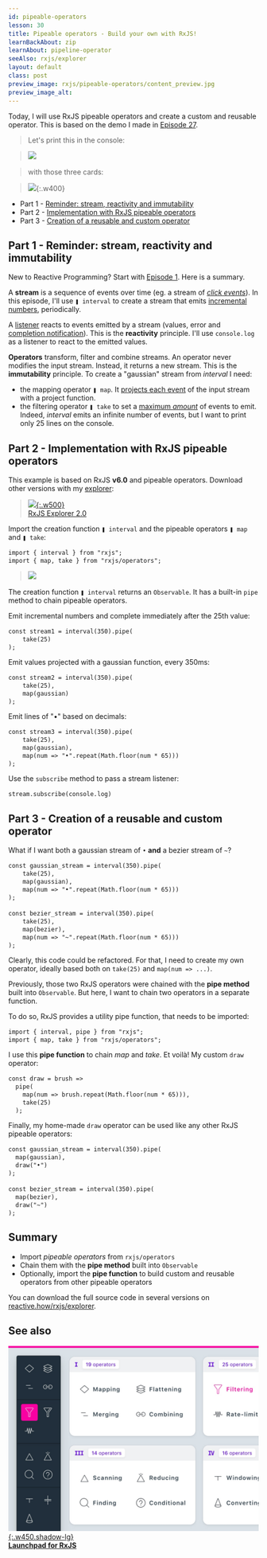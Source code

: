 ```yaml
---
id: pipeable-operators
lesson: 30
title: Pipeable operators - Build your own with RxJS!
learnBackAbout: zip
learnAbout: pipeline-operator
seeAlso: rxjs/explorer
layout: default
class: post
preview_image: rxjs/pipeable-operators/content_preview.jpg
preview_image_alt:
---
```


Today, I will use RxJS pipeable operators and create a custom and reusable operator. This is based on the demo I made in [Episode 27](/pipeline-operator).

> Let's print this in the console:

> ![](/img/rxjs/pipeable-operators/interval-map-draw.gif)

> with those three cards:

> ![](/img/rxjs/pipeable-operators/interval-map-take.png){:.w400}<br/>

* Part 1 - [Reminder: stream, reactivity and immutability](#part-1---reminder-stream-reactivity-and-immutability)
* Part 2 - [Implementation with RxJS pipeable operators](#part-2---implementation-with-rxjs-pipeable-operators)
* Part 3 - [Creation of a reusable and custom operator](#part-3---creation-of-a-reusable-and-custom-operator)

## Part 1 - Reminder: stream, reactivity and immutability

New to Reactive Programming? Start with [Episode 1](/fromEvent). Here is a summary.

A **stream** is a sequence of events over time (eg. a stream of [_click events_](/fromEvent)). In this episode, I'll use `❚ interval` to create a stream that emits [incremental numbers](/interval), periodically.

A [listener](/listen) reacts to events emitted by a stream (values, error and [completion notification](/take)). This is the **reactivity** principle. I'll use `console.log` as a listener to react to the emitted values.

**Operators** transform, filter and combine streams. An operator never modifies the input stream. Instead, it returns a new stream. This is the **immutability** principle. To create a "gaussian" stream from _interval_ I need:

* the mapping operator `❚ map`. It [projects each event](/map) of the input stream with a project function.
* the filtering operator `❚ take` to set a [maximum _amount_](/take) of events to emit. Indeed, _interval_ emits an infinite number of events, but I want to print only 25 lines on the console.

## Part 2 - Implementation with RxJS pipeable operators

This example is based on RxJS **v6.0** and pipeable operators. Download other versions with my [explorer](http://reactive.how/rxjs/explorer):

> [![](/img/rxjs/explorer/content_preview.jpg){:.w500}](/rxjs/explorer)<br/>[RxJS Explorer 2.0](/rxjs/explorer)

Import the creation function `❚ interval` and the pipeable operators `❚ map` and `❚ take`:

```
import { interval } from "rxjs";
import { map, take } from "rxjs/operators";
```

> ![](/img/rxjs/pipeable-operators/interval-map-draw.gif)

The creation function `❚ interval` returns an `Observable`. It has a built-in `pipe` method to chain pipeable operators.

Emit incremental numbers and complete immediately after the 25th value:

```
const stream1 = interval(350).pipe(
    take(25)
);
```

Emit values projected with a gaussian function, every 350ms:

```
const stream2 = interval(350).pipe(
    take(25),
    map(gaussian)
);
```

Emit lines of "•" based on decimals:

```
const stream3 = interval(350).pipe(
    take(25),
    map(gaussian),
    map(num => "•".repeat(Math.floor(num * 65)))
);
```

Use the `subscribe` method to pass a stream listener:

```
stream.subscribe(console.log)
```

## Part 3 - Creation of a reusable and custom operator

What if I want both a gaussian stream of `•` **and** a bezier stream of `~`?

```
const gaussian_stream = interval(350).pipe(
    take(25),
    map(gaussian),
    map(num => "•".repeat(Math.floor(num * 65)))
);

const bezier_stream = interval(350).pipe(
    take(25),
    map(bezier),
    map(num => "~".repeat(Math.floor(num * 65)))
);
```

Clearly, this code could be refactored. For that, I need to create my own operator, ideally based both on `take(25)` and `map(num => ...)`.

Previously, those two RxJS operators were chained with the **pipe method** built into `Observable`. But here, I want to chain two operators in a separate function.

To do so, RxJS provides a utility pipe function, that needs to be imported:

```
import { interval, pipe } from "rxjs";
import { map, take } from "rxjs/operators";
```

I use this **pipe function** to chain _map_ and _take_. Et voilà! My custom `draw` operator:

```
const draw = brush =>
  pipe(
    map(num => brush.repeat(Math.floor(num * 65))),
    take(25)
  );
```

Finally, my home-made `draw` operator can be used like any other RxJS pipeable operators:

```
const gaussian_stream = interval(350).pipe(
  map(gaussian),
  draw("•")
);

const bezier_stream = interval(350).pipe(
  map(bezier),
  draw("~")
);
```

## Summary

* Import _pipeable operators_ from `rxjs/operators`
* Chain them with the **pipe method** built into `Observable`
* Optionally, import the **pipe function** to build custom and reusable operators from other pipeable operators

You can download the full source code in several versions on [reactive.how/rxjs/explorer](http://reactive.how/rxjs/explorer).

## See also

[![](/img/rxjs/content_preview_higher.jpg){:.w450.shadow-lg}](/rxjs) <br/> [**Launchpad for RxJS**](/rxjs)
